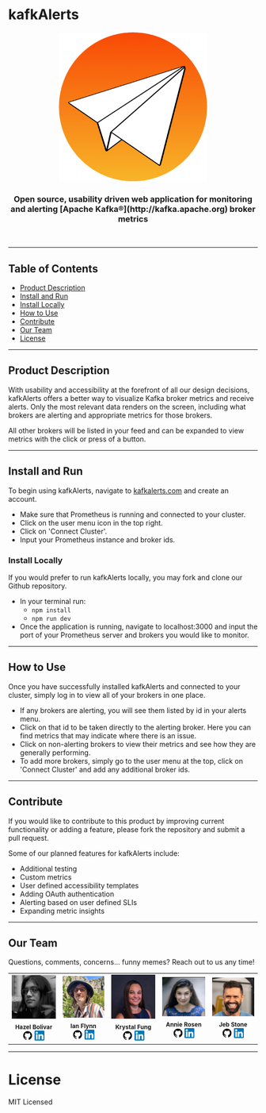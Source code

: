 # kafkAlerts

<p align="center">
  <img src="./client/src/assets/orange-logo.png" width=300px />
</p>
<h3 align="center">Open source, usability driven web application for monitoring and alerting [Apache Kafka®](http://kafka.apache.org) broker metrics</h3>
</br>

---

## Table of Contents

- [Product Description](#product-description)
- [Install and Run](#install-and-run)
- [Install Locally](#install-locally)
- [How to Use](#how-to-use)
- [Contribute](#contribute)
- [Our Team](#our-team)
- [License](#license)

---

## Product Description

With usability and accessibility at the forefront of all our design decisions, kafkAlerts offers a better way to visualize Kafka broker metrics and receive alerts. Only the most relevant data renders on the screen, including what brokers are alerting and appropriate metrics for those brokers.

All other brokers will be listed in your feed and can be expanded to view metrics with the click or press of a button.

---

## Install and Run

To begin using kafkAlerts, navigate to <a href="http://www.kafkAlerts.com">kafkalerts.com</a> and create an account.

- Make sure that Prometheus is running and connected to your cluster.
- Click on the user menu icon in the top right.
- Click on 'Connect Cluster'.
- Input your Prometheus instance and broker ids.

### Install Locally

If you would prefer to run kafkAlerts locally, you may fork and clone our Github repository.

- In your terminal run:
  - `npm install`
  - `npm run dev`
- Once the application is running, navigate to localhost:3000 and input the port of your Prometheus server and brokers you would like to monitor.

---

## How to Use

Once you have successfully installed kafkAlerts and connected to your cluster, simply log in to view all of your brokers in one place.

- If any brokers are alerting, you will see them listed by id in your alerts menu.
- Click on that id to be taken directly to the alerting broker. Here you can find metrics that may indicate where there is an issue.
- Click on non-alerting brokers to view their metrics and see how they are generally performing.
- To add more brokers, simply go to the user menu at the top, click on 'Connect Cluster' and add any additional broker ids.

---

## Contribute

If you would like to contribute to this product by improving current functionality or adding a feature, please fork the repository and submit a pull request.

Some of our planned features for kafkAlerts include:

- Additional testing
- Custom metrics
- User defined accessibility templates
- Adding OAuth authentication
- Alerting based on user defined SLIs
- Expanding metric insights

---

## Our Team

Questions, comments, concerns... funny memes? Reach out to us any time!

<table align="center">
  <tr>
    <td align="center">
      <img src="./client/src/assets/headshots/hazel-headshot.jpg" width="140px;" alt="Hazel Bolivar's headshot"/>
      <br />
      <sub><b>Hazel Bolivar</b></sub>
      <br />
      <a href="https://github.com/hazelbolivar"><img src="./client/src/assets/readme-icons/github-logo.png" width="20px;" alt="Github"/></a>
      <a href="https://www.linkedin.com/in/hazelbolivar/"><img src="./client/src/assets/readme-icons/linkedIn-logo.png" width="20px;" alt="LinkedIn"/></a>
    </td>
    <td align="center">
      <img src="./client/src/assets/headshots/ian-headshot.jpg" width="140px;" alt="Ian Flynn's headshot"/>
      <br />
      <sub><b>Ian Flynn</b></sub>
      <br />
      <a href="https://github.com/ian-flynn"><img src="./client/src/assets/readme-icons/github-logo.png" width="20px;" alt="Github"/></a>
      <a href="https://www.linkedin.com/in/ianrflynn/"><img src="./client/src/assets/readme-icons/linkedIn-logo.png" width="20px;" alt="LinkedIn"/></a>
    </td>
    <td align="center">
      <img src="./client/src/assets/headshots/krystal-headshot.jpg" width="140px;" alt="Krystal Fung's headshot"/>
      <br />
      <sub><b>Krystal Fung</b></sub>
      <br />
      <a href="https://github.com/klfung7"><img src="./client/src/assets/readme-icons/github-logo.png" width="20px;" alt="Github"/></a>
      <a href="https://www.linkedin.com/in/krystal-fung/"><img src="./client/src/assets/readme-icons/linkedIn-logo.png" width="20px;" alt="LinkedIn"/></a>
    </td>
     <td align="center">
      <img src="./client/src/assets/headshots/annie-headshot.jpg" width="140px;" alt="Annie Rosen's headshot"/>
      <br />
      <sub><b>Annie Rosen</b></sub>
      <br />
      <a href="https://github.com/mezzocarattere"><img src="./client/src/assets/readme-icons/github-logo.png" width="20px;" alt="Github"/></a>
      <a href="https://www.linkedin.com/in/rosen-annie/"><img src="./client/src/assets/readme-icons/linkedIn-logo.png" width="20px;" alt="LinkedIn"/></a>
    </td>
    <td align="center">
      <img src="./client/src/assets/headshots/jeb-headshot.jpg" width="140px;" alt="Jeb Stone's headshot"/>
      <br />
      <sub><b>Jeb Stone</b></sub>
      <br />
      <a href="https://github.com/jeb-stone"><img src="./client/src/assets/readme-icons/github-logo.png" width="20px;" alt="Github"/></a>
      <a href="https://www.linkedin.com/in/jeb-stone/"><img src="./client/src/assets/readme-icons/linkedIn-logo.png" width="20px;" alt="LinkedIn"/></a>
    </td>
  </tr>
</table>

---

# License

MIT Licensed
